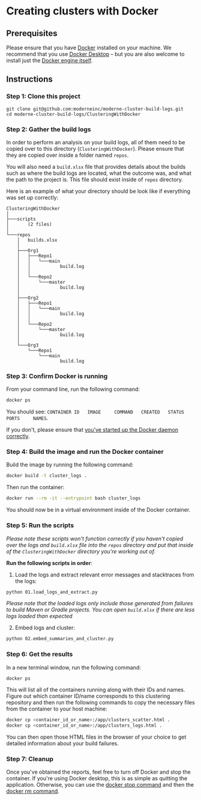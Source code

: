 # Creating clusters with Docker

## Prerequisites

Please ensure that you have [Docker](https://docs.docker.com/) installed on your machine. We recommend that you use [Docker Desktop](https://docs.docker.com/get-docker/) – but you are also welcome to install just the [Docker engine itself](https://docs.docker.com/engine/install/).

## Instructions

### Step 1: Clone this project

```shell
git clone git@github.com:moderneinc/moderne-cluster-build-logs.git
cd moderne-cluster-build-logs/ClusteringWithDocker
```

### Step 2: Gather the build logs

In order to perform an analysis on your build logs, all of them need to be copied over to this directory (`ClusteringWithDocker`). Please ensure that they are copied over inside a folder named `repos`. 

You will also need a `build.xlsx` file that provides details about the builds such as where the build logs are located, what the outcome was, and what the path to the project is. This file should exist inside of `repos` directory.

Here is an example of what your directory should be look like if everything was set up correctly:

```
ClusteringWithDocker
│
├───scripts
│       (2 files)
│
└───repos
    │   builds.xlsx
    │
    ├───Org1
    │   ├───Repo1
    │   │   └───main
    │   │           build.log
    │   │
    │   └───Repo2
    │       └───master
    │               build.log
    │
    ├───Org2
    │   ├───Repo1
    │   │   └───main
    │   │           build.log
    │   │
    │   └───Repo2
    │       └───master
    │               build.log
    │
    └───Org3
        └───Repo1
            └───main
                    build.log
```

### Step 3: Confirm Docker is running

From your command line, run the following command:

```bash
docker ps
```

You should see: `CONTAINER ID   IMAGE     COMMAND   CREATED   STATUS    PORTS     NAMES`. 

If you don't, please ensure that [you've started up the Docker daemon correctly](https://docs.docker.com/config/daemon/start/).

### Step 4: Build the image and run the Docker container

Build the image by running the following command:

```bash
docker build -t cluster_logs .
```

Then run the container:

```bash
docker run --rm -it --entrypoint bash cluster_logs
```

You should now be in a virtual environment inside of the Docker container.

### Step 5: Run the scripts

_Please note these scripts won't function correctly if you haven't copied over the logs and `build.xlsx` file into the `repos` directory and put that inside of the `ClusteringWithDocker` directory you're working out of._

**Run the following scripts in order**:

1. Load the logs and extract relevant error messages and stacktraces from the logs:

```bash
python 01.load_logs_and_extract.py
```

_Please note that the loaded logs only include those generated from failures to build Maven or Gradle projects. You can open `build.xlsx` if there are less logs loaded than expected_

2. Embed logs and cluster:

```bash
python 02.embed_summaries_and_cluster.py
```

### Step 6: Get the results

In a new terminal window, run the following command:

```bash
docker ps
```

This will list all of the containers running along with their IDs and names. Figure out which container ID/name corresponds to this clustering repository and then run the following commands to copy the necessary files from the container to your host machine:

```bash
docker cp <container_id_or_name>:/app/clusters_scatter.html .
docker cp <container_id_or_name>:/app/clusters_logs.html .
```

You can then open those HTML files in the browser of your choice to get detailed information about your build failures.

### Step 7: Cleanup

Once you've obtained the reports, feel free to turn off Docker and stop the container. If you're using Docker desktop, this is as simple as quitting the application. Otherwise, you can use the [docker stop command](https://docs.docker.com/reference/cli/docker/container/stop/) and then the [docker rm command](https://docs.docker.com/reference/cli/docker/container/rm/).
